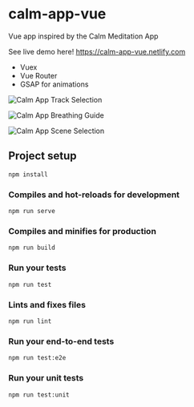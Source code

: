 # calm-app-vue

Vue app inspired by the Calm Meditation App

See live demo here! https://calm-app-vue.netlify.com

- Vuex
- Vue Router
- GSAP for animations

![Calm App Track Selection](https://i.imgur.com/6AVXl6S.gif)

![Calm App Breathing Guide](https://i.imgur.com/5EpbcLD.gif)

![Calm App Scene Selection](https://i.imgur.com/YyA1qZS.gif)

## Project setup

```
npm install
```

### Compiles and hot-reloads for development

```
npm run serve
```

### Compiles and minifies for production

```
npm run build
```

### Run your tests

```
npm run test
```

### Lints and fixes files

```
npm run lint
```

### Run your end-to-end tests

```
npm run test:e2e
```

### Run your unit tests

```
npm run test:unit
```
